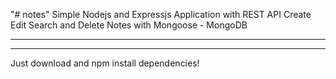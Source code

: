 "# notes" 
Simple Nodejs and Expressjs Application with REST API
Create Edit Search and Delete Notes with Mongoose - MongoDB
****************************************************************

****************************************************************
Just download and npm install dependencies!
